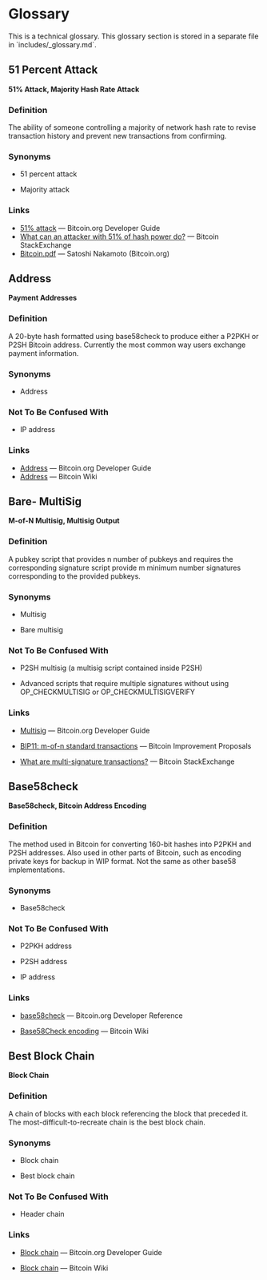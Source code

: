 # Glossary

<aside class="notice">This is a technical glossary. This glossary section is stored in a separate file in `includes/_glossary.md`.</aside>

## 51 Percent Attack
<b>51% Attack, Majority Hash Rate Attack</b>

### Definition
The ability of someone controlling a majority of network hash rate to revise transaction history and prevent new transactions from confirming.

### Synonyms

   - 51 percent attack

   - Majority attack

### Links

  - <a href='https://bitcoin.org/en/developer-guide#term-51-attack'>51% attack</a> — Bitcoin.org Developer Guide
  - <a href='http://bitcoin.stackexchange.com/questions/658/what-can-an-attacker-with-51-of-hash-power-do'>What can an attacker with 51% of hash power do?</a> — Bitcoin StackExchange
  - <a href='https://bitcoin.org/en/bitcoin-paper'>Bitcoin.pdf</a> — Satoshi Nakamoto (Bitcoin.org)

## Address
<b>Payment Addresses</b>

### Definition
A 20-byte hash formatted using base58check to produce either a P2PKH or P2SH Bitcoin address. Currently the most common way users exchange payment information.

### Synonyms

   - Address

### Not To Be Confused With

   - IP address

### Links
  - <a href='https://bitcoin.org/en/developer-guide#term-address'>Address</a> — Bitcoin.org Developer Guide
  - <a href='https://en.bitcoin.it/wiki/Address'>Address</a> — Bitcoin Wiki

## Bare- MultiSig
<b>M-of-N Multisig, Multisig Output</b>

### Definition

A pubkey script that provides n number of pubkeys and requires the corresponding signature script provide m minimum number signatures corresponding to the provided pubkeys.

### Synonyms

   - Multisig

   - Bare multisig

### Not To Be Confused With

   - P2SH multisig (a multisig script contained inside P2SH)

   - Advanced scripts that require multiple signatures without using OP_CHECKMULTISIG or OP_CHECKMULTISIGVERIFY

### Links

   - <a href="https://bitcoin.org/en/developer-guide#term-multisig">Multisig</a> — Bitcoin.org Developer Guide

   - <a href="https://github.com/bitcoin/bips/blob/master/bip-0011.mediawiki">BIP11: m-of-n standard transactions</a> — Bitcoin Improvement Proposals

   - <a href="http://bitcoin.stackexchange.com/questions/3718/what-are-multi-signature-transactions">What are multi-signature transactions?</a> — Bitcoin StackExchange

## Base58check
<b>Base58check, Bitcoin Address Encoding</b>
    
### Definition

The method used in Bitcoin for converting 160-bit hashes into P2PKH and P2SH addresses. Also used in other parts of Bitcoin, such as encoding private keys for backup in WIP format. Not the same as other base58 implementations.

### Synonyms

   - Base58check

### Not To Be Confused With

   - P2PKH address

   - P2SH address

   - IP address

### Links

   - <a href='https://bitcoin.org/en/developer-reference#term-base58check'>base58check</a> — Bitcoin.org Developer Reference

   - <a href='https://en.bitcoin.it/wiki/Base58Check_encoding'>Base58Check encoding</a> — Bitcoin Wiki

## Best Block Chain
<b> Block Chain </b>

### Definition

A chain of blocks with each block referencing the block that preceded it. The most-difficult-to-recreate chain is the best block chain.

### Synonyms

- Block chain

- Best block chain

### Not To Be Confused With

- Header chain

### Links

- <a href='https://bitcoin.org/en/developer-guide#block-chain'>Block chain</a> — Bitcoin.org Developer Guide

- <a href='https://en.bitcoin.it/wiki/Block_chain'>Block chain</a> — Bitcoin Wiki
